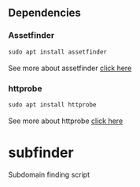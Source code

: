 ## Dependencies
### Assetfinder
`sudo apt install assetfinder` <br> <br>
See more about assetfinder [click here](https://www.kali.org/tools/assetfinder/)
### httprobe
`sudo apt install httprobe` <br> <br>
See more about httprobe [click here](https://www.kali.org/tools/httprobe/#:~:text=This%20package%20contains%20a%20tool,working%20http%20and%20https%20servers.)
# subfinder
Subdomain finding script
